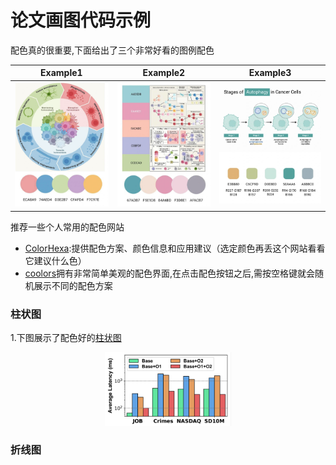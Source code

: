 # 论文画图代码示例

配色真的很重要,下面给出了三个非常好看的图例配色

|Example1|Example2|Example3|
|-|-|-|
|<img src="fig_example1.png" style="max-width: 100%; height: auto;">|<img src="fig_example2.png" style="max-width: 100%; height: auto;">|<img src="fig_example3.png" style="max-width: 100%; height: auto;">|

推荐一些个人常用的配色网站
- [ColorHexa](https://www.colorhexa.com):提供配色方案、颜色信息和应用建议（选定颜色再丢这个网站看看它建议什么色）
- [coolors](https://coolors.co/)拥有非常简单美观的配色界面,在点击配色按钮之后,需按空格键就会随机展示不同的配色方案


### 柱状图
1.下图展示了配色好的[柱状图](/bar_figure+.ipynb)
<center class ='img'>
<img title="bar_example" src="bar_example.png" width="40%">
</center>



### 折线图
